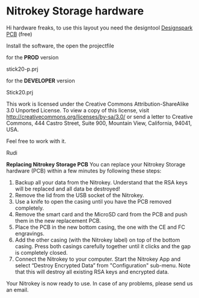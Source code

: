 Nitrokey Storage hardware
=========================

Hi hardware freaks,
to use this layout you need the designtool [Designspark PCB](http://www.designspark.com/) (free)

Install the software, the open the projectfile

for the **PROD** version

stick20-p.prj


for the **DEVELOPER** version

Stick20.prj

This work is licensed under the Creative Commons Attribution-ShareAlike 3.0 Unported License. 
To view a copy of this license, visit http://creativecommons.org/licenses/by-sa/3.0/ or send 
a letter to Creative Commons, 444 Castro Street, Suite 900, Mountain View, California, 94041, USA.

Feel free to work with it.

Rudi

**Replacing Nitrokey Storage PCB**
You can replace your Nitrokey Storage hardware (PCB) within a few minutes by following these steps:

1. Backup all your data from the Nitrokey. Understand that the RSA keys will be replaced and all data be destroyed!
2. Remove the lid from the USB socket of the Nitrokey.
3. Use a knife to open the casing until you have the PCB removed completely.
4. Remove the smart card and the MicroSD card from the PCB and push them in the new replacement PCB.
5. Place the PCB in the new bottom casing, the one with the CE and FC engravings.
6. Add the other casing (with the Nitrokey label) on top of the bottom casing. Press both casings carefully together until it clicks and the gap is completely closed.
7. Connect the Nitrokey to your computer. Start the Nitrokey App and select “Destroy Encrypted Data” from "Configuration" sub-menu. Note that this will destroy all existing RSA keys and encrypted data.

Your Nitrokey is now ready to use. In case of any problems, please send us an email.
